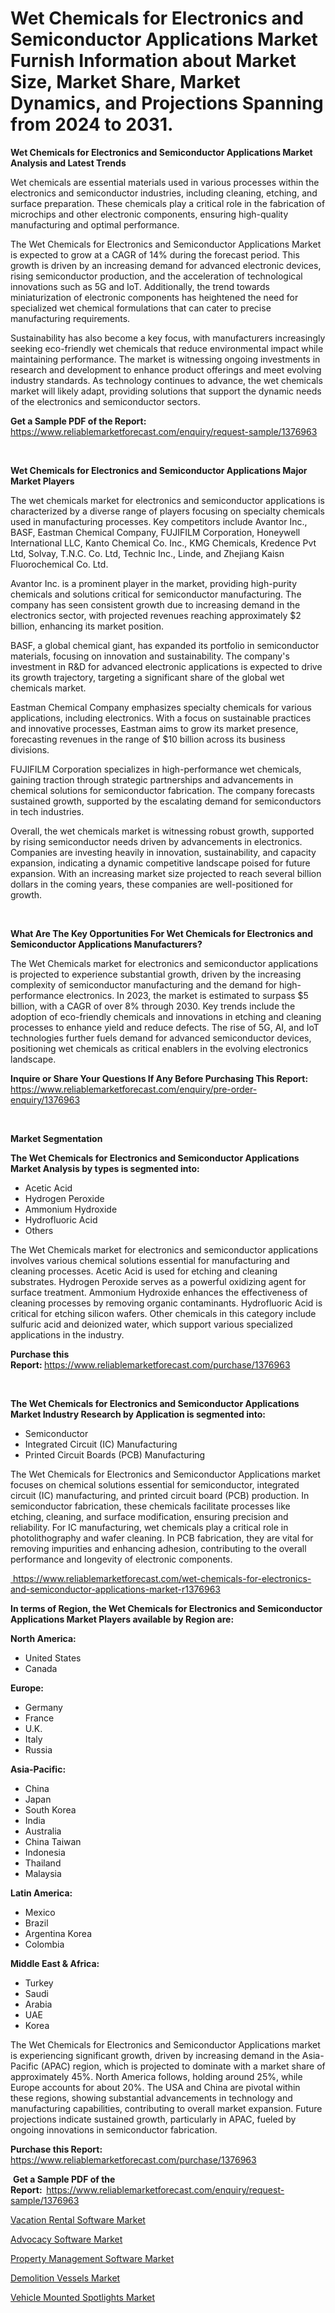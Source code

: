 <p><h1>Wet Chemicals for Electronics and Semiconductor Applications Market Furnish Information about Market Size, Market Share, Market Dynamics, and Projections Spanning from 2024 to 2031.</h1></p><p><strong>Wet Chemicals for Electronics and Semiconductor Applications Market Analysis and Latest Trends</strong></p>
<p><p>Wet chemicals are essential materials used in various processes within the electronics and semiconductor industries, including cleaning, etching, and surface preparation. These chemicals play a critical role in the fabrication of microchips and other electronic components, ensuring high-quality manufacturing and optimal performance.</p><p>The Wet Chemicals for Electronics and Semiconductor Applications Market is expected to grow at a CAGR of 14% during the forecast period. This growth is driven by an increasing demand for advanced electronic devices, rising semiconductor production, and the acceleration of technological innovations such as 5G and IoT. Additionally, the trend towards miniaturization of electronic components has heightened the need for specialized wet chemical formulations that can cater to precise manufacturing requirements.</p><p>Sustainability has also become a key focus, with manufacturers increasingly seeking eco-friendly wet chemicals that reduce environmental impact while maintaining performance. The market is witnessing ongoing investments in research and development to enhance product offerings and meet evolving industry standards. As technology continues to advance, the wet chemicals market will likely adapt, providing solutions that support the dynamic needs of the electronics and semiconductor sectors.</p></p>
<p><strong>Get a Sample PDF of the Report:&nbsp;</strong> <a href="https://www.reliablemarketforecast.com/enquiry/request-sample/1376963?utm_campaign=1608&utm_medium=2&utm_source=Github&utm_content=ia&utm_term=23102024&utm_id=wet-chemicals-for-electronics-and-semiconductor-applications">https://www.reliablemarketforecast.com/enquiry/request-sample/1376963</a></p>
<p>&nbsp;</p>
<p><strong>Wet Chemicals for Electronics and Semiconductor Applications Major Market Players</strong></p>
<p><p>The wet chemicals market for electronics and semiconductor applications is characterized by a diverse range of players focusing on specialty chemicals used in manufacturing processes. Key competitors include Avantor Inc., BASF, Eastman Chemical Company, FUJIFILM Corporation, Honeywell International LLC, Kanto Chemical Co. Inc., KMG Chemicals, Kredence Pvt Ltd, Solvay, T.N.C. Co. Ltd, Technic Inc., Linde, and Zhejiang Kaisn Fluorochemical Co. Ltd.</p><p>Avantor Inc. is a prominent player in the market, providing high-purity chemicals and solutions critical for semiconductor manufacturing. The company has seen consistent growth due to increasing demand in the electronics sector, with projected revenues reaching approximately $2 billion, enhancing its market position.</p><p>BASF, a global chemical giant, has expanded its portfolio in semiconductor materials, focusing on innovation and sustainability. The company's investment in R&D for advanced electronic applications is expected to drive its growth trajectory, targeting a significant share of the global wet chemicals market.</p><p>Eastman Chemical Company emphasizes specialty chemicals for various applications, including electronics. With a focus on sustainable practices and innovative processes, Eastman aims to grow its market presence, forecasting revenues in the range of $10 billion across its business divisions.</p><p>FUJIFILM Corporation specializes in high-performance wet chemicals, gaining traction through strategic partnerships and advancements in chemical solutions for semiconductor fabrication. The company forecasts sustained growth, supported by the escalating demand for semiconductors in tech industries.</p><p>Overall, the wet chemicals market is witnessing robust growth, supported by rising semiconductor needs driven by advancements in electronics. Companies are investing heavily in innovation, sustainability, and capacity expansion, indicating a dynamic competitive landscape poised for future expansion. With an increasing market size projected to reach several billion dollars in the coming years, these companies are well-positioned for growth.</p></p>
<p>&nbsp;</p>
<p><strong>What Are The Key Opportunities For Wet Chemicals for Electronics and Semiconductor Applications Manufacturers?</strong></p>
<p><p>The Wet Chemicals market for electronics and semiconductor applications is projected to experience substantial growth, driven by the increasing complexity of semiconductor manufacturing and the demand for high-performance electronics. In 2023, the market is estimated to surpass $5 billion, with a CAGR of over 8% through 2030. Key trends include the adoption of eco-friendly chemicals and innovations in etching and cleaning processes to enhance yield and reduce defects. The rise of 5G, AI, and IoT technologies further fuels demand for advanced semiconductor devices, positioning wet chemicals as critical enablers in the evolving electronics landscape.</p></p>
<p><strong>Inquire or Share Your Questions If Any Before Purchasing This Report:</strong> <a href="https://www.reliablemarketforecast.com/enquiry/pre-order-enquiry/1376963?utm_campaign=1608&utm_medium=2&utm_source=Github&utm_content=ia&utm_term=23102024&utm_id=wet-chemicals-for-electronics-and-semiconductor-applications">https://www.reliablemarketforecast.com/enquiry/pre-order-enquiry/1376963</a></p>
<p>&nbsp;</p>
<p><strong>Market Segmentation</strong></p>
<p><strong>The Wet Chemicals for Electronics and Semiconductor Applications Market Analysis by types is segmented into:</strong></p>
<p><ul><li>Acetic Acid</li><li>Hydrogen Peroxide</li><li>Ammonium Hydroxide</li><li>Hydrofluoric Acid</li><li>Others</li></ul></p>
<p><p>The Wet Chemicals market for electronics and semiconductor applications involves various chemical solutions essential for manufacturing and cleaning processes. Acetic Acid is used for etching and cleaning substrates. Hydrogen Peroxide serves as a powerful oxidizing agent for surface treatment. Ammonium Hydroxide enhances the effectiveness of cleaning processes by removing organic contaminants. Hydrofluoric Acid is critical for etching silicon wafers. Other chemicals in this category include sulfuric acid and deionized water, which support various specialized applications in the industry.</p></p>
<p><strong>Purchase this Report:&nbsp;</strong><a href="https://www.reliablemarketforecast.com/purchase/1376963?utm_campaign=1608&utm_medium=2&utm_source=Github&utm_content=ia&utm_term=23102024&utm_id=wet-chemicals-for-electronics-and-semiconductor-applications">https://www.reliablemarketforecast.com/purchase/1376963</a></p>
<p>&nbsp;</p>
<p><strong>The Wet Chemicals for Electronics and Semiconductor Applications Market Industry Research by Application is segmented into:</strong></p>
<p><ul><li>Semiconductor</li><li>Integrated Circuit (IC) Manufacturing</li><li>Printed Circuit Boards (PCB) Manufacturing</li></ul></p>
<p><p>The Wet Chemicals for Electronics and Semiconductor Applications market focuses on chemical solutions essential for semiconductor, integrated circuit (IC) manufacturing, and printed circuit board (PCB) production. In semiconductor fabrication, these chemicals facilitate processes like etching, cleaning, and surface modification, ensuring precision and reliability. For IC manufacturing, wet chemicals play a critical role in photolithography and wafer cleaning. In PCB fabrication, they are vital for removing impurities and enhancing adhesion, contributing to the overall performance and longevity of electronic components.</p></p>
<p><a href="https://www.reliablemarketforecast.com/wet-chemicals-for-electronics-and-semiconductor-applications-market-r1376963?utm_campaign=1608&utm_medium=2&utm_source=Github&utm_content=ia&utm_term=23102024&utm_id=wet-chemicals-for-electronics-and-semiconductor-applications">&nbsp;https://www.reliablemarketforecast.com/wet-chemicals-for-electronics-and-semiconductor-applications-market-r1376963</a></p>
<p><strong>In terms of Region, the Wet Chemicals for Electronics and Semiconductor Applications Market Players available by Region are:</strong></p>
<p>
    <p> <strong> North America: </strong>
        <ul>
            <li>United States</li>
            <li>Canada</li>
        </ul>
        </p> 
    <p> <strong> Europe: </strong>
        <ul>
            <li>Germany</li>
            <li>France</li>
            <li>U.K.</li>
            <li>Italy</li>
            <li>Russia</li>
        </ul>
        </p> 
    <p> <strong> Asia-Pacific: </strong>
        <ul>
            <li>China</li>
            <li>Japan</li>
            <li>South Korea</li>
            <li>India</li>
            <li>Australia</li>
            <li>China Taiwan</li>
            <li>Indonesia</li>
            <li>Thailand</li>
            <li>Malaysia</li>
        </ul>
        </p> 
    <p> <strong> Latin America: </strong>
        <ul>
            <li>Mexico</li>
            <li>Brazil</li>
            <li>Argentina Korea</li>
            <li>Colombia</li>
        </ul>
        </p> 
    <p> <strong> Middle East & Africa: </strong>
        <ul>
            <li>Turkey</li>
            <li>Saudi</li>
            <li>Arabia</li>
            <li>UAE</li>
            <li>Korea</li>
        </ul>
    </p>
    </p>
<p><p>The Wet Chemicals for Electronics and Semiconductor Applications market is experiencing significant growth, driven by increasing demand in the Asia-Pacific (APAC) region, which is projected to dominate with a market share of approximately 45%. North America follows, holding around 25%, while Europe accounts for about 20%. The USA and China are pivotal within these regions, showing substantial advancements in technology and manufacturing capabilities, contributing to overall market expansion. Future projections indicate sustained growth, particularly in APAC, fueled by ongoing innovations in semiconductor fabrication.</p></p>
<p><strong>Purchase this Report: </strong><a href="https://www.reliablemarketforecast.com/purchase/1376963?utm_campaign=1608&utm_medium=2&utm_source=Github&utm_content=ia&utm_term=23102024&utm_id=wet-chemicals-for-electronics-and-semiconductor-applications">https://www.reliablemarketforecast.com/purchase/1376963</a></p>
<p>&nbsp;<strong>Get a Sample PDF of the Report:&nbsp;&nbsp;</strong><a href="https://www.reliablemarketforecast.com/enquiry/request-sample/1376963?utm_campaign=1608&utm_medium=2&utm_source=Github&utm_content=ia&utm_term=23102024&utm_id=wet-chemicals-for-electronics-and-semiconductor-applications">https://www.reliablemarketforecast.com/enquiry/request-sample/1376963</a></p>
<p><strong></strong></p>
<p><p><a href="https://www.linkedin.com/pulse/vacation-rental-software-market-consolidation-impact-structure-vt5xe?utm_campaign=1608&utm_medium=2&utm_source=Github&utm_content=ia&utm_term=23102024&utm_id=wet-chemicals-for-electronics-and-semiconductor-applications">Vacation Rental Software Market</a></p><p><a href="https://www.linkedin.com/pulse/advocacy-software-market-opportunities-emerging-global-trends-sggee?utm_campaign=1608&utm_medium=2&utm_source=Github&utm_content=ia&utm_term=23102024&utm_id=wet-chemicals-for-electronics-and-semiconductor-applications">Advocacy Software Market</a></p><p><a href="https://www.linkedin.com/pulse/property-management-software-market-investigation-industry-hbwee?utm_campaign=1608&utm_medium=2&utm_source=Github&utm_content=ia&utm_term=23102024&utm_id=wet-chemicals-for-electronics-and-semiconductor-applications">Property Management Software Market</a></p><p><a href="https://www.linkedin.com/pulse/demolition-vessels-market-strategic-insights-product-evolution-jrhpe?utm_campaign=1608&utm_medium=2&utm_source=Github&utm_content=ia&utm_term=23102024&utm_id=wet-chemicals-for-electronics-and-semiconductor-applications">Demolition Vessels Market</a></p><p><a href="https://www.linkedin.com/pulse/vehicle-mounted-spotlights-market-investigation-industry-2wnae?utm_campaign=1608&utm_medium=2&utm_source=Github&utm_content=ia&utm_term=23102024&utm_id=wet-chemicals-for-electronics-and-semiconductor-applications">Vehicle Mounted Spotlights Market</a></p></p>